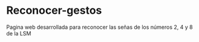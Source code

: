 # Reconocer-gestos
Pagina web desarrollada para reconocer las señas de los números 2, 4 y 8 de la LSM
